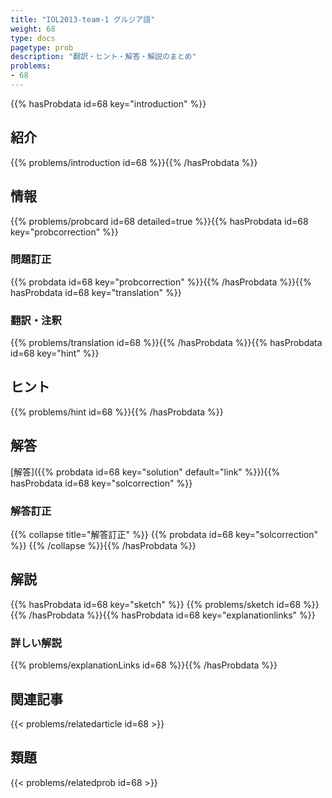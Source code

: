 ```yaml
---
title: "IOL2013-team-1 グルジア語"
weight: 68
type: docs
pagetype: prob
description: "翻訳・ヒント・解答・解説のまとめ"
problems: 
- 68
---
```


{{% hasProbdata id=68 key="introduction" %}}

## 紹介

{{% problems/introduction id=68 %}}{{% /hasProbdata %}}

## 情報

{{% problems/probcard id=68 detailed=true %}}{{% hasProbdata id=68 key="probcorrection" %}}

### 問題訂正

{{% probdata id=68 key="probcorrection" %}}{{% /hasProbdata %}}{{% hasProbdata id=68 key="translation" %}}

### 翻訳・注釈

{{% problems/translation id=68 %}}{{% /hasProbdata %}}{{% hasProbdata id=68 key="hint" %}}

## ヒント

{{% problems/hint id=68 %}}{{% /hasProbdata %}}

## 解答

[解答]({{% probdata id=68 key="solution" default="link" %}}){{% hasProbdata id=68 key="solcorrection" %}}

### 解答訂正

{{% collapse title="解答訂正" %}}
{{% probdata id=68 key="solcorrection" %}}
{{% /collapse %}}{{% /hasProbdata %}}

## 解説

{{% hasProbdata id=68 key="sketch" %}}
{{% problems/sketch id=68 %}}
{{% /hasProbdata %}}{{% hasProbdata id=68 key="explanationlinks" %}}

### 詳しい解説

{{% problems/explanationLinks id=68 %}}{{% /hasProbdata %}}

## 関連記事

{{< problems/relatedarticle id=68 >}}

## 類題

{{< problems/relatedprob id=68 >}}
